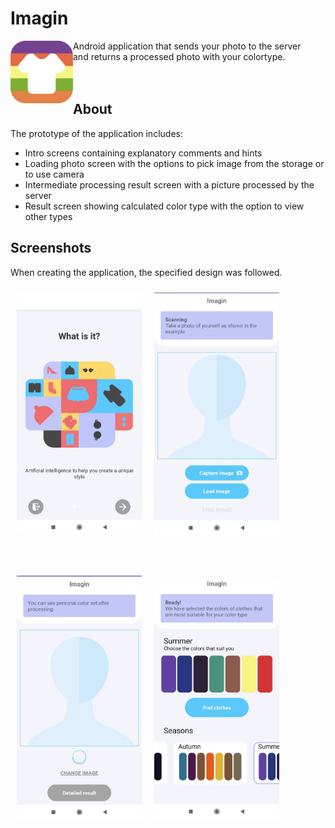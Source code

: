 # Imagin

<img src="/app/src/main/res/mipmap-hdpi/icon.png" align="left"
width="100" hspace="0" vspace="0"> 
Android application that sends your photo to the server  
and returns a processed photo with your colortype.
<br />
<br />
<br />

## About

The prototype of the application includes:
- Intro screens containing explanatory comments and hints
- Loading photo screen with the options to pick image from the storage or to use camera
- Intermediate processing result screen with a picture processed by the server
- Result screen showing calculated color type with the option to view other types

## Screenshots
When creating the application, the specified design was followed. 

[<img src="/screenshots/intro.jpg" align="left"
width="200"
    hspace="10" vspace="10">]("/screenshots/intro.jpg")
    
[<img src="/screenshots/findimage.jpg" align="center"
width="200"
    hspace="10" vspace="10">]("/screenshots/findimage.jpg")
    
<br />    
    
[<img src="/screenshots/sending.jpg" align="left"
width="200"
    hspace="10" vspace="10">]("/screenshots/sending.jpg")
    
[<img src="/screenshots/result.jpg" align="center"
width="200"
    hspace="10" vspace="10">]("/screenshots/result.jpg")







